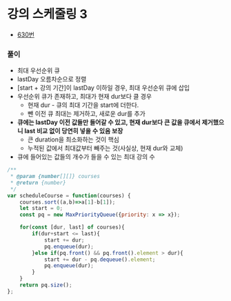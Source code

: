 # 강의 스케줄링 3
 - [630번](https://leetcode.com/problems/course-schedule-iii/)


### 풀이
  - 최대 우선순위 큐
  - lastDay 오름차순으로 정렬
  - [start + 강의 기간]이 lastDay 이하일 경우, 최대 우선순위 큐에 삽입
  - 우선순위 큐가 존재하고, 최대가 현재 dur보다 클 경우
    - 현재 dur - 큐의 최대 기간을 start에 더한다.
    - 뺀 이전 큐 최대는 제거하고, 새로운 dur를 추가
  - **큐에는 lastDay 이전 값들만 들어갈 수 있고, 현재 dur보다 큰 값을 큐에서 제거했으니 last 비교 없이 당연히 넣을 수 있음 보장**
    - 큰 duration을 최소화하는 것이 핵심
    - 누적된 값에서 최대값부터 빼주는 것(사실상, 현재 dur와 교체)
  - 큐에 들어있는 값들의 개수가 들을 수 있는 최대 강의 수

  ```javascript
  /**
   * @param {number[][]} courses
   * @return {number}
   */
  var scheduleCourse = function(courses) {
      courses.sort((a,b)=>a[1]-b[1]);
      let start = 0;
      const pq = new MaxPriorityQueue({priority: x => x});

      for(const [dur, last] of courses){
          if(dur+start <= last){
              start += dur;
              pq.enqueue(dur);
          }else if(pq.front() && pq.front().element > dur){
              start += dur - pq.dequeue().element;
              pq.enqueue(dur);
          }
      }
      return pq.size();
  };
  ```